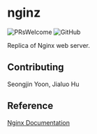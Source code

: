 # nginz

![PRsWelcome](https://img.shields.io/badge/PRs-welcome-ForestGreen) ![GitHub](https://img.shields.io/github/license/jialuohu/nginz?color=hotpink) 

Replica of Nginx web server.





## Contributing

Seongjin Yoon, Jialuo Hu





## Reference

[Nginx Documentation](https://nginx.org/en/docs/)







